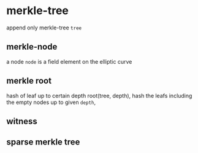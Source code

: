 # merkle-tree

append only merkle-tree `tree`

## merkle-node

a node `node` is a field element on the elliptic curve

## merkle root

hash of leaf up to certain depth root(tree, depth), hash the leafs including the empty nodes up to given `depth`,

## witness


## sparse merkle tree
